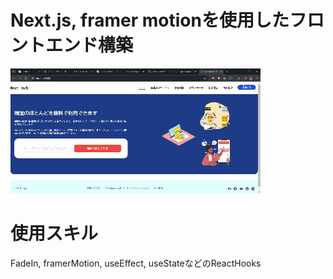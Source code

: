 # Next.js, framer motionを使用したフロントエンド構築
![プレビュー](public/Videotogif.gif)

# 使用スキル
FadeIn, framerMotion, useEffect, useStateなどのReactHooks


